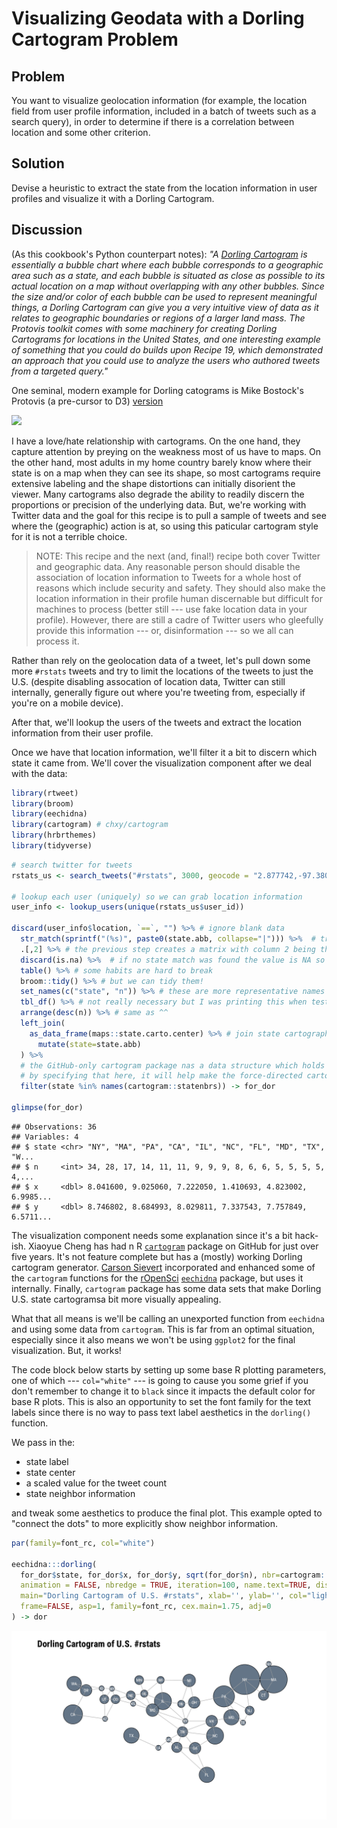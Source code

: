 # Visualizing Geodata with a Dorling Cartogram Problem

## Problem

You want to visualize geolocation information (for example, the location field from user profile information, included in a batch of tweets such as a search query), in order to determine if there is a correlation between location and some other criterion.

## Solution

Devise a heuristic to extract the state from the location information in user profiles and visualize it with a Dorling Cartogram.

## Discussion

(As this cookbook's Python counterpart notes): _"A [Dorling Cartogram](http://mbostock.github.io/protovis/ex/cartogram.html) is essentially a bubble chart where each bubble corresponds to a geographic area such as a state, and each bubble is situated as close as possible to its actual location on a map without overlapping with any other bubbles. Since the size and/or color of each bubble can be used to represent meaningful things, a Dorling Cartogram can give you a very intuitive view of data as it relates to geographic boundaries or regions of a larger land mass. The Protovis toolkit comes with some machinery for creating Dorling Cartograms for locations in the United States, and one interesting example of something that you could do builds upon Recipe 19, which demonstrated an approach that you could use to analyze the users who authored tweets from a targeted query."_

One seminal, modern example for Dorling catograms is Mike Bostock's Protovis (a pre-cursor to D3) [version](http://mbostock.github.io/protovis/ex/cartogram.html)

![](figures/20-protovis.png)

I have a love/hate relationship with cartograms. On the one hand, they capture attention by preying on the weakness most of us have to maps. On the other hand, most adults in my home country barely know where their state is on a map when they can see its shape, so most cartograms require extensive labeling and the shape distortions can initially disorient the viewer. Many cartograms also degrade the ability to readily discern the proportions or precision of the underlying data. But, we're working with Twitter data and the goal for this recipe is to pull a sample of tweets and see where the (geographic) action is at, so using this paticular cartogram style for it is not a terrible choice.

>NOTE: This recipe and the next (and, final!) recipe both cover Twitter and geographic data. Any reasonable person should disable the association of location information to Tweets for a whole host of reasons which include security and safety. They should also make the location information in their profile human discernable but difficult for machines to process (better still --- use fake location data in your profile). However, there are still a cadre of Twitter users who gleefully provide this information --- or, disinformation --- so we all can process it.

Rather than rely on the geolocation data of a tweet, let's pull down some more `#rstats` tweets and try to limit the locations of the tweets to just the U.S. (despite disabling assocation of location data, Twitter can still internally, generally figure out where you're tweeting from, especially if you're on a mobile device). 

After that, we'll lookup the users of the tweets and extract the location information from their user profile.

Once we have that location information, we'll filter it a bit to discern which state it came from. We'll cover the visualization component after we deal with the data:


```r
library(rtweet)
library(broom)
library(eechidna)
library(cartogram) # chxy/cartogram
library(hrbrthemes)
library(tidyverse)
```

```r
# search twitter for tweets
rstats_us <- search_tweets("#rstats", 3000, geocode = "2.877742,-97.380979,3000mi") # geocode request isn't perfect but helps narrow down

# lookup each user (uniquely) so we can grab location information
user_info <- lookup_users(unique(rstats_us$user_id)) 

discard(user_info$location, `==`, "") %>% # ignore blank data
  str_match(sprintf("(%s)", paste0(state.abb, collapse="|"))) %>%  # try to match U.S. state abbreviations
  .[,2] %>% # the previous step creates a matrix with column 2 being the extracted information (if any)
  discard(is.na) %>%  # if no state match was found the value is NA so discard this one
  table() %>% # some habits are hard to break
  broom::tidy() %>% # but we can tidy them!
  set_names(c("state", "n")) %>% # these are more representative names
  tbl_df() %>% # not really necessary but I was printing this when testing
  arrange(desc(n)) %>% # same as ^^
  left_join(
    as_data_frame(maps::state.carto.center) %>% # join state cartographic center data
      mutate(state=state.abb)
  ) %>% 
  # the GitHub-only cartogram package nas a data structure which holds state adjacency information
  # by specifying that here, it will help make the force-directed cartogram circle positioning more precise (and pretty)
  filter(state %in% names(cartogram::statenbrs)) -> for_dor 

glimpse(for_dor)
```

```
## Observations: 36
## Variables: 4
## $ state <chr> "NY", "MA", "PA", "CA", "IL", "NC", "FL", "MD", "TX", "W...
## $ n     <int> 34, 28, 17, 14, 11, 11, 9, 9, 9, 8, 6, 6, 5, 5, 5, 5, 4,...
## $ x     <dbl> 8.041600, 9.025060, 7.222050, 1.410693, 4.823002, 6.9985...
## $ y     <dbl> 8.746802, 8.684993, 8.029811, 7.337543, 7.757849, 6.5711...
```

The visualization component needs some explanation since it's a bit hack-ish. Xiaoyue Cheng has had n R [`cartogram`](https://github.com/chxy/cartogram) package on GitHub for just over five years. It's not feature complete but has a (mostly) working Dorling cartogram generator. [Carson Sievert](https://github.com/cpsievert) incorporated and enhanced some of the `cartogram` functions for the [rOpenSci](https://ropensci.org/) [`eechidna`](https://github.com/ropenscilabs/eechidna) package, but uses it internally. Finally, `cartogram` package has some data sets that make Dorling U.S. state cartogramsa bit more visually appealing.

What that all means is we'll be calling an unexported function from `eechidna` and using some data from `cartogram`. This is far from an optimal situation, especially since it also means we won't be using `ggplot2` for the final visualization. But, it works!

The code block below starts by setting up some base R plotting parameters, one of which --- `col="white"` --- is going to cause you some grief if you don't remember to change it to `black` since it impacts the default color for base R plots. This is also an opportunity to set the font family for the text labels since there is no way to pass text label aesthetics in the `dorling()` function.

We pass in the:

- state label
- state center
- a scaled value for the tweet count
- state neighbor information

and tweak some aesthetics to produce the final plot. This example opted to "connect the dots" to more explicitly show neighbor information. 


```r
par(family=font_rc, col="white")

eechidna:::dorling(
  for_dor$state, for_dor$x, for_dor$y, sqrt(for_dor$n), nbr=cartogram::statenbrs, 
  animation = FALSE, nbredge = TRUE, iteration=100, name.text=TRUE, dist.ratio=1.2,
  main="Dorling Cartogram of U.S. #rstats", xlab='', ylab='', col="lightslategray",
  frame=FALSE, asp=1, family=font_rc, cex.main=1.75, adj=0
) -> dor
```

<img src="20-Visualizing-Geodata-with-a-Dorling-Cartogram_files/figure-html4/20_dorling_vis-1.png" width="960" />
